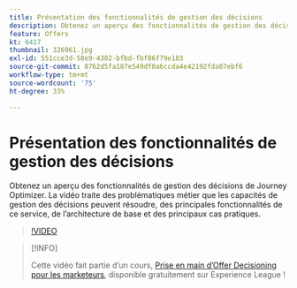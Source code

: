 ```yaml
---
title: Présentation des fonctionnalités de gestion des décisions
description: Obtenez un aperçu des fonctionnalités de gestion des décisions de Journey Optimizer.
feature: Offers
kt: 6417
thumbnail: 326961.jpg
exl-id: 551cce3d-58e9-4302-bfbd-fbf86f79e183
source-git-commit: 8762d5fa187e549df0a6ccda4e42192fda07ebf6
workflow-type: tm+mt
source-wordcount: '75'
ht-degree: 33%

---
```


# Présentation des fonctionnalités de gestion des décisions

Obtenez un aperçu des fonctionnalités de gestion des décisions de Journey Optimizer. La vidéo traite des problématiques métier que les capacités de gestion des décisions peuvent résoudre, des principales fonctionnalités de ce service, de l’architecture de base et des principaux cas pratiques.


>[!VIDEO](https://video.tv.adobe.com/v/326961?quality=12&learn=on)

>[!INFO]
>
> Cette vidéo fait partie d’un cours, [Prise en main d’Offer Decisioning pour les marketeurs](https://experienceleague.adobe.com/?recommended=ExperiencePlatform-U-1-2020.1.offerdecisioning), disponible gratuitement sur Experience League !
